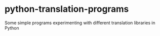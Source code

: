 # python-translation-programs
Some simple programs experimenting with different translation libraries in Python
